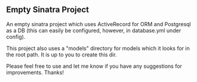 
## Empty Sinatra Project
An empty sinatra project which uses ActiveRecord for ORM and Postgresql as a DB (this can easily be configured, however, in database.yml under config).

This project also uses a "models" directory for models which it looks for in the root path. It is up to you to create this dir.

Please feel free to use and let me know if you have any suggestions for improvements. Thanks!
